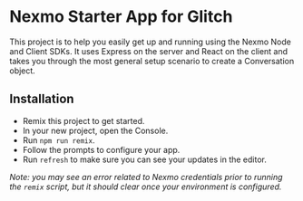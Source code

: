 Nexmo Starter App for Glitch
=================

This project is to help you easily get up and running using the Nexmo Node and Client SDKs. It uses Express on the server and React on the client and takes you through the most general setup scenario to create a Conversation object.


Installation
------------

- Remix this project to get started.
- In your new project, open the Console.
- Run `npm run remix`.
- Follow the prompts to configure your app. 
- Run `refresh` to make sure you can see your updates in the editor.

_Note: you may see an error related to Nexmo credentials prior to running the `remix` script, but it should clear once your environment is configured._
